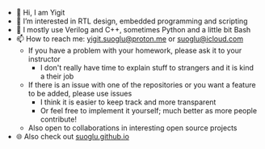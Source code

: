 - 👋 Hi, I am Yigit
- 👀 I’m interested in RTL design, embedded programming and scripting
- 👾 I mostly use Verilog and C++, sometimes Python and a little bit Bash
- 📫 How to reach me: yigit.suoglu@proton.me or suoglu@icloud.com
   - If you have a problem with your homework, please ask it to your instructor
      - I don't really have time to explain stuff to strangers and it is kind a their job
   - If there is an issue with one of the repositories or you want a feature to be added, please use issues
      - I think it is easier to keep track and more transparent
      - Or feel free to implement it yourself; much better as more people contribute!
   - Also open to collaborations in interesting open source projects 
- 🌐 Also check out [suoglu.github.io](https://suoglu.github.io)
